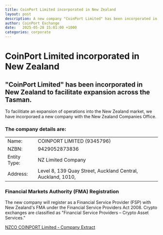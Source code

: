 ```yaml
---
title: CoinPort Limited incorporated in New Zealand
layout: post
description: A new company "CoinPort Limited" has been incorporated in New Zealand to facilitate expansion across the Tasman.
author: CoinPort Exchange
date:   2025-05-28 15:01:00 +1000
categories: corporate
---
```


# CoinPort Limited incorporated in New Zealand

## "CoinPort Limited" has been incorporated in New Zealand to facilitate expansion across the Tasman.

To facilitiate an expansion of operations into the New Zealand market, we have incorporaed a new company with the New Zealand Companies Office.

### The company details are: 

|   |   |
|----|----|
| Name: | COINPORT LIMITED (9345796) |
| NZBN: | 9429052873836 |
| Entity Type: | NZ Limited Company |
| Address: | Level 8, 139 Quay Street, Auckland Central, Auckland, 1010, |

### Financial Markets Authority (FMA) Registration

The new company will register as a Financial Service Provider (FSP) with New Zealand's FMA under the Financial Service Providers Act 2008. Crypto exchanges are classified as "Financial Service Providers – Crypto Asset Services."

[NZCO COINPORT Limited - Company Extract](https://doc.coinport.com.au/legal/docs/NZCO_COINPORT_Company_Extract.pdf)
